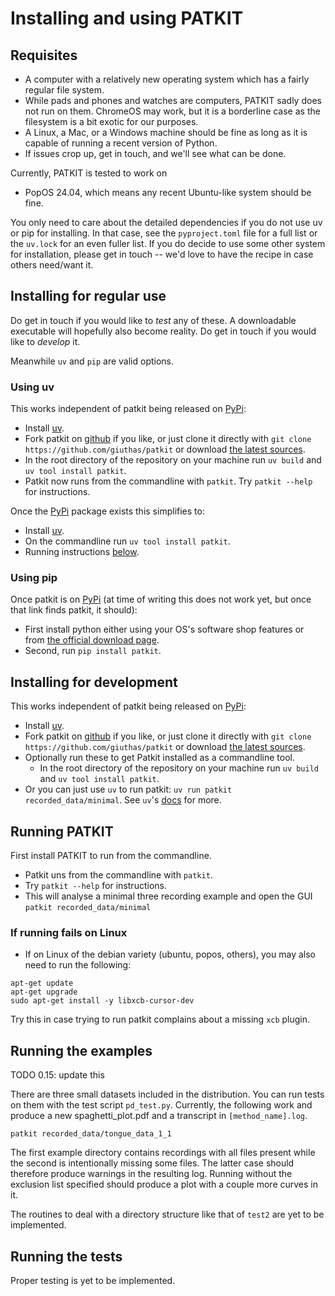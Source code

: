 # Installing and using PATKIT

## Requisites

- A computer with a relatively new operating system which has a fairly regular
  file system.
- While pads and phones and watches are computers, PATKIT sadly does not run on
  them. ChromeOS may work, but it is a borderline case as the filesystem is a bit
  exotic for our purposes.
- A Linux, a Mac, or a Windows machine should be fine as long as it is capable
  of running a recent version of Python.
- If issues crop up, get in touch, and we'll see what can be done.

Currently, PATKIT is tested to work on
- PopOS 24.04, which means any recent Ubuntu-like system should be fine.

You only need to care about the detailed dependencies if you do not use uv or
pip for installing. In that case, see the `pyproject.toml` file for a full list
or the `uv.lock` for an even fuller list. If you do decide to use some other
system for installation, please get in touch -- we'd love to have the recipe in
case others need/want it.

## Installing for regular use

Do get in touch if you would like to *test* any of these. A downloadable
executable will hopefully also become reality. Do get in touch if you would like
to *develop* it.

Meanwhile `uv` and `pip` are valid options.

### Using uv

This works independent of patkit being released on
[PyPi](https://pypi.org/search/?q=patkit):
- Install [uv](https://docs.astral.sh/uv/#getting-started).
- Fork patkit on [github](https://github.com/giuthas/patkit) if you like, or
  just clone it directly with `git clone https://github.com/giuthas/patkit` or
  download [the latest
  sources](https://github.com/giuthas/patkit/releases/latest).
- In the root directory of the repository on your machine run `uv build` and `uv
  tool install patkit`.
- Patkit now runs from the commandline with `patkit`. Try `patkit --help` for
  instructions.

Once the [PyPi](https://pypi.org/search/?q=patkit) package exists this
simplifies to:
- Install [uv](https://docs.astral.sh/uv/#getting-started).
- On the commandline run `uv tool install patkit`.
- Running instructions [below](#running-patkit).

### Using pip

Once patkit is on [PyPi](https://pypi.org/search/?q=patkit) (at time of writing
this does not work yet, but once that link finds patkit, it should):

- First install python either using your OS's software shop features or from
  [the official download page](https://www.python.org/downloads/).
- Second, run `pip install patkit`.

## Installing for development

This works independent of patkit being released on
[PyPi](https://pypi.org/search/?q=patkit):
- Install [uv](https://docs.astral.sh/uv/#getting-started).
- Fork patkit on [github](https://github.com/giuthas/patkit) if you like, or
  just clone it directly with `git clone https://github.com/giuthas/patkit` or
  download [the latest
  sources](https://github.com/giuthas/patkit/releases/latest).
- Optionally run these to get Patkit installed as a commandline tool.
  - In the root directory of the repository on your machine run `uv build` and `uv
    tool install patkit`.
- Or you can just use `uv` to run patkit: `uv run patkit recorded_data/minimal`.
  See `uv`'s [docs](https://docs.astral.sh/uv/) for more.
  
## Running PATKIT

First install PATKIT to run from the commandline.

- Patkit uns from the commandline with `patkit`. 
- Try `patkit --help` for instructions.
- This will analyse a minimal three recording example and open the GUI `patkit
  recorded_data/minimal`

### If running fails on Linux

- If on Linux of the debian variety (ubuntu, popos, others), you may also need 
to run the following:
```shell
apt-get update
apt-get upgrade
sudo apt-get install -y libxcb-cursor-dev
```
Try this in case trying to run patkit complains about a missing `xcb` plugin.

## Running the examples

TODO 0.15: update this

There are three small datasets included in the distribution. You can
run tests on them with the test script `pd_test.py`. Currently, the
following work and produce a new spaghetti_plot.pdf and a transcript
in `[method_name].log`.

``` shell
patkit recorded_data/tongue_data_1_1
```

The first example directory contains recordings with all files present
while the second is intentionally missing some files. The latter case
should therefore produce warnings in the resulting log. Running
without the exclusion list specified should produce a plot with a
couple more curves in it.

The routines to deal with a directory structure like that of `test2`
are yet to be implemented.

## Running the tests

Proper testing is yet to be implemented.
